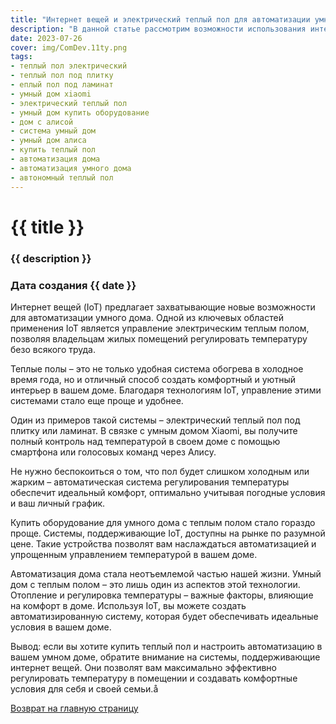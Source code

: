 ```yaml
---
title: "Интернет вещей и электрический теплый пол для автоматизации умного дома"
description: "В данной статье рассмотрим возможности использования интернета вещей для управления электрическим теплым полом и регулировки температуры в помещении. Откройте для себя новые технологии в области автоматизации умного дома с теплыми полами под плитку и ламинат."
date: 2023-07-26
cover: img/ComDev.11ty.png
tags:
- теплый пол электрический
- теплый пол под плитку
- еплый пол под ламинат
- умный дом xiaomi
- электрический теплый пол
- умный дом купить оборудование
- дом с алисой
- система умный дом
- умный дом алиса
- купить теплый пол
- автоматизация дома
- автоматизация умного дома
- автономный теплый пол
---
```


# {{ title }}
### {{ description }}
### Дата создания {{ date }}

Интернет вещей (IoT) предлагает захватывающиe новые возможности для автоматизации умного дома. Одной из ключевых областей применения IoT является управление электрическим теплым полом, позволяя владельцам жилых помещений регулировать температуру безо всякого труда.

Теплые полы – это не только удобная система обогрева в холодное время года, но и отличный способ создать комфортный и уютный интерьер в вашем доме. Благодаря технологиям IoT, управление этими системами стало еще проще и удобнее.

Один из примеров такой системы – электрический теплый пол под плитку или ламинат. В связке с умным домом Xiaomi, вы получите полный контроль над температурой в своем доме с помощью смартфона или голосовых команд через Алису.

Не нужно беспокоиться о том, что пол будет слишком холодным или жарким – автоматическая система регулирования температуры обеспечит идеальный комфорт, оптимально учитывая погодные условия и ваш личный график.

Купить оборудование для умного дома с теплым полом стало гораздо проще. Системы, поддерживающие IoT, доступны на рынке по разумной цене. Такие устройства позволят вам наслаждаться автоматизацией и упрощенным управлением температурой в вашем доме.

Автоматизация дома стала неотъемлемой частью нашей жизни. Умный дом с теплым полом – это лишь один из аспектов этой технологии. Отопление и регулировка температуры – важные факторы, влияющие на комфорт в доме. Используя IoT, вы можете создать автоматизированную систему, которая будет обеспечивать идеальные условия в вашем доме.

Вывод: если вы хотите купить теплый пол и настроить автоматизацию в вашем умном доме, обратите внимание на системы, поддерживающие интернет вещей. Они позволят вам максимально эффективно регулировать температуру в помещении и создавать комфортные условия для себя и своей семьи.å

[Возврат на главную страницу](/)